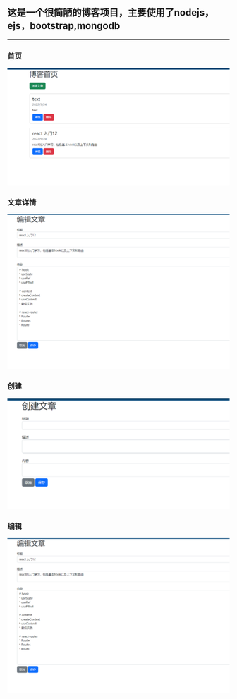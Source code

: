 ## 这是一个很简陋的博客项目，主要使用了nodejs，ejs，bootstrap,mongodb
---

### 首页

![首页](images/shouye.png)

### 文章详情

![文章详情](images/edit.png)

### 创建

![创建](images/create.png)

### 编辑

![编辑](images/edit.png)


